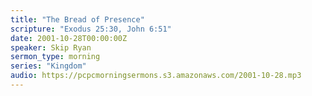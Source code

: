 ```yaml
---
title: "The Bread of Presence"
scripture: "Exodus 25:30, John 6:51"
date: 2001-10-28T00:00:00Z
speaker: Skip Ryan
sermon_type: morning
series: "Kingdom"
audio: https://pcpcmorningsermons.s3.amazonaws.com/2001-10-28.mp3 
---
```



